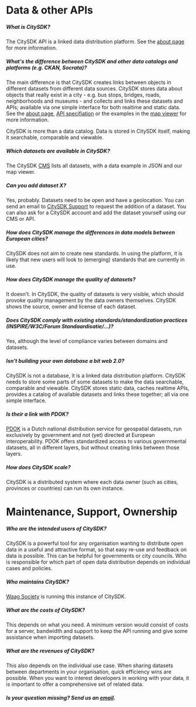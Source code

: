# Data & other APIs

##### What is CitySDK?

The CitySDK API is a linked data distribution platform. See the [about page](about) for more information.

##### What's the difference between CitySDK and other data catalogs and platforms (e.g. CKAN, Socrata)?

The main difference is that CitySDK creates links between objects in different datasets from different data sources. CitySDK stores data about objects that really exist in a city - e.g. bus stops, bridges, roads, neighborhoods and museums - and collects and links these datasets and APIs; available via one simple interface for both realtime and static data. See the [about page](about), [API specifiation](dev) or the examples in the [map viewer](map) for more information.

CitySDK is more than a data catalog. Data is stored in CitySDK itself, making it searchable, comparable and viewable.

##### Which datasets are available in CitySDK?

The CitySDK [CMS](http://cms.citysdk.waag.org/) lists all datasets, with a data example in JSON and our map viewer.

##### Can you add dataset X?

Yes, probably. Datasets need to be open and have a geolocation. You can send an email to <a href='&#109;&#97;&#105;lto&#58;%63%69%&#55;4&#37;&#55;&#57;sd&#37;6&#66;%&#52;0wa&#97;&#103;&#46;org'>CitySDK Support</a> to request the addition of a dataset. You can also ask for a CitySDK account and add the dataset yourself using our CMS or API. 

##### How does CitySDK manage the differences in data models between European cities?

CitySDK does not aim to create new standards. In using the platform, it is likely that new users will look to (emerging) standards that are currently in use.

##### How does CitySDK manage the quality of datasets?

It doesn't. In CitySDK, the quality of datasets is very visible, which should provoke quality management by the data owners themselves. CitySDK shows the source, owner and license of each dataset.

##### Does CitySDK comply with existing standards/standardization practices (INSPIRE/W3C/Forum Standaardisatie/...)?

Yes, although the level of compliance varies between domains and datasets. 

##### Isn't building your own database a bit web 2.0?

CitySDK is not a database, it is a linked data distribution platform. CitySDK needs to store some parts of some datasets to make the data searchable, comparable and viewable. CitySDK stores static data, caches realtime APIs, provides a catalog of available datasets and links these together; all via one simple interface.

#####  Is their a link with PDOK?

[PDOK](https://www.pdok.nl/) is a Dutch national distribution service for geospatial datasets, run exclusively by government and not (yet) directed at European interoperability. PDOK offers standardized access to various governmental datasets, all in different layers, but without creating links between those layers.

##### How does CitySDK scale?

CitySDK is a distributed system where each data owner (such as cities, provinces or countries) can run its own instance.

# Maintenance, Support, Ownership

##### Who are the intended users of CitySDK?

CitySDK is a powerful tool for any organisation wanting to distribute open data in a useful and attractive format, so that easy re-use and feedback on data is possible. This can be helpful for governments or city councils. Who is responsible for which part of open data distribution depends on individual cases and policies.

##### Who maintains CitySDK?

[Waag Society](http://waag.org) is running this instance of CitySDK.

##### What are the costs of CitySDK?

This depends on what you need. A minimum version would consist of costs for a server, bandwidth and support to keep the API running and give some assistance when importing datasets. 

##### What are the revenues of CitySDK?

This also depends on the individual use case. When sharing datasets between departments in your organisation, quick efficiency wins are possible. When you want to interest developers in working with your data, it is important to offer a comprehensive set of related data. 

##### Is your question missing? Send us an <a href="citysdk@waag.org">email</a>.